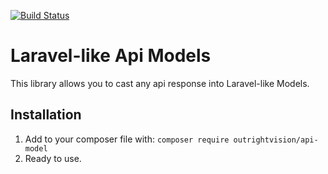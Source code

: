 [![Build Status](https://travis-ci.org/jmarcher/api-model.svg?branch=master)](https://travis-ci.org/jmarcher/api-model)

# Laravel-like Api Models
This library allows you to cast any api response into Laravel-like Models.

## Installation
1. Add to your composer file with: `composer require outrightvision/api-model`
2. Ready to use.
